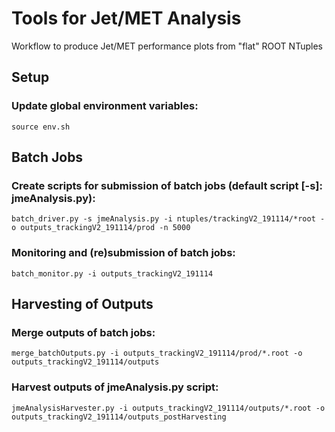 # Tools for Jet/MET Analysis

Workflow to produce Jet/MET performance plots from "flat" ROOT NTuples

## Setup

### Update global environment variables:
```
source env.sh
```

## Batch Jobs

### Create scripts for submission of batch jobs (default script [-s]: jmeAnalysis.py):
```
batch_driver.py -s jmeAnalysis.py -i ntuples/trackingV2_191114/*root -o outputs_trackingV2_191114/prod -n 5000
```

### Monitoring and (re)submission of batch jobs:
```
batch_monitor.py -i outputs_trackingV2_191114
```

## Harvesting of Outputs

### Merge outputs of batch jobs:
```
merge_batchOutputs.py -i outputs_trackingV2_191114/prod/*.root -o outputs_trackingV2_191114/outputs
```

### Harvest outputs of jmeAnalysis.py script:
```
jmeAnalysisHarvester.py -i outputs_trackingV2_191114/outputs/*.root -o outputs_trackingV2_191114/outputs_postHarvesting
```
